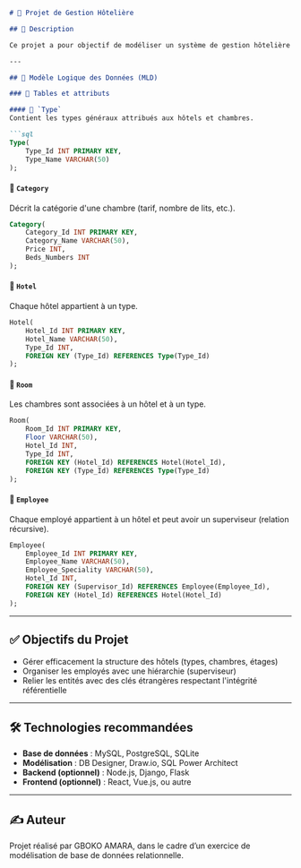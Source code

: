 
```markdown
# 🏨 Projet de Gestion Hôtelière

## 📘 Description

Ce projet a pour objectif de modéliser un système de gestion hôtelière structuré autour de plusieurs entités telles que les hôtels, les chambres, les employés, les types et les catégories. Il permet de représenter de façon claire la structure de l’établissement, l’organisation des chambres, et la hiérarchie du personnel.

---

## 🧱 Modèle Logique des Données (MLD)

### 📌 Tables et attributs

#### 🔹 `Type`
Contient les types généraux attribués aux hôtels et chambres.

```sql
Type(
    Type_Id INT PRIMARY KEY,
    Type_Name VARCHAR(50)
);
```

#### 🔹 `Category`
Décrit la catégorie d'une chambre (tarif, nombre de lits, etc.).

```sql
Category(
    Category_Id INT PRIMARY KEY,
    Category_Name VARCHAR(50),
    Price INT,
    Beds_Numbers INT
);
```

#### 🔹 `Hotel`
Chaque hôtel appartient à un type.

```sql
Hotel(
    Hotel_Id INT PRIMARY KEY,
    Hotel_Name VARCHAR(50),
    Type_Id INT,
    FOREIGN KEY (Type_Id) REFERENCES Type(Type_Id)
);
```

#### 🔹 `Room`
Les chambres sont associées à un hôtel et à un type.

```sql
Room(
    Room_Id INT PRIMARY KEY,
    Floor VARCHAR(50),
    Hotel_Id INT,
    Type_Id INT,
    FOREIGN KEY (Hotel_Id) REFERENCES Hotel(Hotel_Id),
    FOREIGN KEY (Type_Id) REFERENCES Type(Type_Id)
);
```

#### 🔹 `Employee`
Chaque employé appartient à un hôtel et peut avoir un superviseur (relation récursive).

```sql
Employee(
    Employee_Id INT PRIMARY KEY,
    Employee_Name VARCHAR(50),
    Employee_Speciality VARCHAR(50),
    Hotel_Id INT,
    FOREIGN KEY (Supervisor_Id) REFERENCES Employee(Employee_Id),
    FOREIGN KEY (Hotel_Id) REFERENCES Hotel(Hotel_Id)
);
```

---

## ✅ Objectifs du Projet

- Gérer efficacement la structure des hôtels (types, chambres, étages)
- Organiser les employés avec une hiérarchie (superviseur)
- Relier les entités avec des clés étrangères respectant l'intégrité référentielle

---

## 🛠️ Technologies recommandées

- **Base de données** : MySQL, PostgreSQL, SQLite
- **Modélisation** : DB Designer, Draw.io, SQL Power Architect
- **Backend (optionnel)** : Node.js, Django, Flask
- **Frontend (optionnel)** : React, Vue.js, ou autre

---

## ✍️ Auteur

Projet réalisé par GBOKO AMARA, dans le cadre d’un exercice de modélisation de base de données relationnelle.
